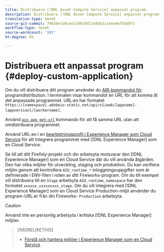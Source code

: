 ```yaml
---
title: Distribuera [!DNL Asset Compute Service] anpassat program.
description: Distribuera [!DNL Asset Compute Service] anpassat program.
translation-type: tm+mt
source-git-commit: 79630efa8cee2c8919d11e9bb3c14ee4ef54d0f3
workflow-type: tm+mt
source-wordcount: '197'
ht-degree: 0%

---
```



# Distribuera ett anpassat program {#deploy-custom-application}

Om du vill distribuera ditt program använder du [AIR-kommandot för](https://github.com/adobe/aio-cli#aio-appdeploy) programdistribution. I terminalen visar kommandot en URL för att komma åt det anpassade programmet. URL:en har formatet `https://[namespace].adobeio-static.net/api/v1/web/[appname]-[appversion]/[workername]`.

Använd [`aio app get-url`](https://github.com/adobe/aio-cli#aio-appget-url-action) kommando för att få samma URL utan att omdistribuera programmet.

Använd URL:en i en [bearbetningsprofil i Experience Manager som Cloud Service](https://experienceleague.adobe.com/docs/experience-manager-cloud-service/assets/manage/asset-microservices-configure-and-use.html) för att integrera programmet med [!DNL Experience Manager] som en Cloud Service.

Se till att ditt Firefoly-projekt och din arbetsyta motsvarar den [!DNL Experience Manager] som en Cloud Service där du vill använda åtgärden. Den har olika miljöer för utveckling, staging och produktion. Du kan verifiera miljön genom att kontrollera `AIO_runtime_*` inloggningsuppgifter som är definierade i ENV-filen i roten av ditt Fireworks-program. Om du till exempel vill distribuera till en `Stage` arbetsyta `AIO_runtime_namespace` har den formatet `xxxxxx_xxxxxxxxx_stage`. Om du vill integrera med [!DNL Experience Manager] som en Cloud Service Production-miljö använder du program-URL:er från din Fireworks- `Production` arbetsyta.

>[!CAUTION]
>
>Använd inte en personlig arbetsyta i kritiska [!DNL Experience Manager] miljöer.

>[!MORELIKETHIS]
>
>* [Förstå och hantera miljöer i Experience Manager som en Cloud Service](https://experienceleague.adobe.com/docs/experience-manager-cloud-service/implementing/using-cloud-manager/manage-environments.html).

